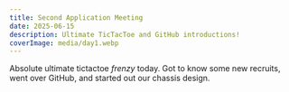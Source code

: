 ```yaml
---
title: Second Application Meeting
date: 2025-06-15
description: Ultimate TicTacToe and GitHub introductions!
coverImage: media/day1.webp
---
```


Absolute ultimate tictactoe *frenzy* today. Got to know some new recruits, went over GitHub, and started out our chassis design.